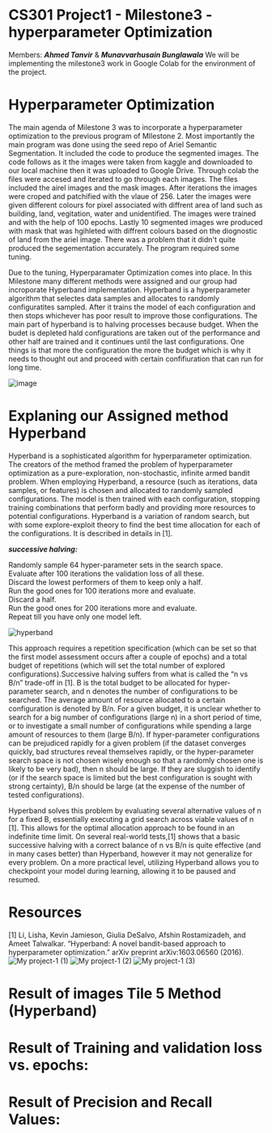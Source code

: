 # CS301 Project1 - Milestone3 - hyperparameter Optimization 
Members: ***Ahmed Tanvir*** & ***Munavvarhusain Bunglawala***
We will be implementing the milestone3 work in Google Colab for the environment of the project.  

# Hyperparameter Optimization


The main agenda of Milestone 3 was to incorporate a hyperparameter optimization to the previous program of MIlestone 2. Most importantly the main program was done using the seed repo of Ariel Semantic Segmentation. It included the code to produce the segmented images. The code follows as it the images were taken from kaggle and downloaded to our local machine then it was uploaded to Google Drive. Through colab the files were accesed and iterated to go through each images. The files included the airel images and the mask images. After iterations the images were croped and patchified with the vlaue of 256. Later the images were given different colours for pixel associated with diffrent area of land such as building, land, vegitation, water and unidentified. The images were trained and with the help of 100 epochs. Lastly 10 segmented images wre produced with mask that was hgihleted with diffrent colours based on the diognostic of land from the ariel image. There was a problem that it didn't 
quite produced the segementation accurately. The program required some tuning. 

Due to the tuning, Hyperparamater Optimization comes into place. In this Milestone many different methods were assigned and our group had incroporate Hyperband implementation. Hyperband is a hyperparameter algorithm that selectes data samples and allocates to randomly configuratites sampled. After it trains the model of each configuration and then stops whichever has poor result to improve those configurations. The main part of hyperband is to halving processes because budget. When the budet is depleted hald configurations are taken out of the performance and other half are trained and it continues until the last configurations. One things is that more the configuration the more the budget which is why it needs to thought out and proceed with certain confifiuration that can run for long time.

![image](https://user-images.githubusercontent.com/113075133/202832875-64a204d3-b23c-4571-924b-fdd993dfc42f.png)

# Explaning our Assigned method Hyperband 

Hyperband is a sophisticated algorithm for hyperparameter optimization. The creators of the method framed the problem of hyperparameter optimization as a pure-exploration, non-stochastic, infinite armed bandit problem. When employing Hyperband, a resource (such as iterations, data samples, or features) is chosen and allocated to randomly sampled configurations. The model is then trained with each configuration, stopping training combinations that perform badly and providing more resources to potential configurations. Hyperband is a variation of random search, but with some explore-exploit theory to find the best time allocation for each of the configurations. It is described in details in [1]. 

***successive halving:***  

Randomly sample 64 hyper-parameter sets in the search space.  
Evaluate after 100 iterations the validation loss of all these.  
Discard the lowest performers of them to keep only a half.  
Run the good ones for 100 iterations more and evaluate.  
Discard a half.  
Run the good ones for 200 iterations more and evaluate.  
Repeat till you have only one model left.  

![hyperband](https://user-images.githubusercontent.com/98997616/202865044-09cea9e9-2bbe-418d-a627-6ab22f9b449f.JPG)

This approach requires a repetition specification (which can be set so that the first model assessment occurs after a couple of epochs) and a total budget of repetitions (which will set the total number of explored configurations).Successive halving suffers from what is called the “n vs B/n” trade-off in [1]. B is the total budget to be allocated for hyper-parameter search, and n denotes the number of configurations to be searched. The average amount of resource allocated to a certain configuration is denoted by B/n. For a given budget, it is unclear whether to search for a big number of configurations (large n) in a short period of time, or to investigate a small number of configurations while spending a large amount of resources to them (large B/n). If hyper-parameter configurations can be prejudiced rapidly for a given problem (if the dataset converges quickly, bad structures reveal themselves rapidly, or the hyper-parameter search space is not chosen wisely enough so that a randomly chosen one is likely to be very bad), then n should be large. If they are sluggish to identify (or if the search space is limited but the best configuration is sought with strong certainty), B/n should be large (at the expense of the number of tested configurations).

Hyperband solves this problem by evaluating several alternative values of n for a fixed B, essentially executing a grid search across viable values of n [1].
This allows for the optimal allocation approach to be found in an indefinite time limit.
On several real-world tests,[1] shows that a basic successive halving with a correct balance of n vs B/n is quite effective (and in many cases better) than Hyperband, however it may not generalize for every problem. On a more practical level, utilizing Hyperband allows you to checkpoint your model during learning, allowing it to be paused and resumed.

# Resources
[1] Li, Lisha, Kevin Jamieson, Giulia DeSalvo, Afshin Rostamizadeh, and Ameet Talwalkar. “Hyperband: A novel bandit-based approach to hyperparameter optimization.” arXiv preprint arXiv:1603.06560 (2016).
![My project-1 (1)](https://user-images.githubusercontent.com/113075133/202917393-633140b2-96ae-4e49-a746-e4c90cfb1f23.png)
![My project-1 (2)](https://user-images.githubusercontent.com/113075133/202917401-088221c0-099f-49c6-94c4-5ffa19545096.png)
![My project-1 (3)](https://user-images.githubusercontent.com/113075133/202917405-885743a8-549a-4193-a7aa-765fbf12daed.png)

# Result of images Tile 5 Method (Hyperband)


# Result of Training and validation loss vs. epochs:  

# Result of Precision and Recall Values:  


